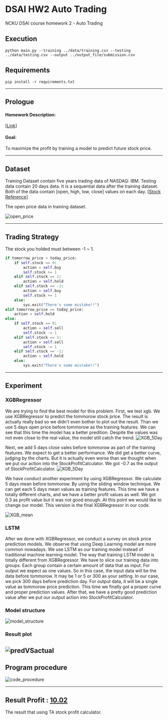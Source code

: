 # DSAI HW2 Auto Trading
NCKU DSAI course homework 2 - Auto Trading

## Execution
```shell
python main.py --training ../data/training.csv --testing ../data/testing.csv --output ../output_file/submission.csv
```
## Requirements
```shell
pip install -r requirements.txt
```

---
## Prologue
#### Homework Description:
[[Link](https://paper.dropbox.com/doc/HW2-AutoTrading--BHH8hK5eWueIZLKBBo~~CtZ3AQ-z7Ke9N2AUZQnPf5NG3ZOt)]

#### Goal:
To maximize the profit by training a model to predict future stock price.

---
## Dataset
Training Dataset contain five years trading data of NASDAQ: IBM. Testing data contain 20 days data. It is a sequential data after the training dataset. Both of the data contain [open, high, low, close] values on each day.
[[Stock Reference](https://paper.dropbox.com/doc/DSAI-HW2-AutoTrading-z7Ke9N2AUZQnPf5NG3ZOt)]

The open price data in training dataset.

![open_price](./image/open.PNG)

---
## Trading Strategy
The stock you holded must between -1 ~ 1.
```python
if tomorrow_price > today_price:
    if self.stock == 0:
        action = self.buy
        self.stock += 1
    elif self.stock == 1:
        action = self.hold
    elif self.stock == -1:
        action = self.buy
        self.stock += 1
    else:
        sys.exit("There's some mistake!!")
elif tomorrow_price == today_price:
    action = self.hold
else:
    if self.stock == 0:
        action = self.sell
        self.stock -= 1
    elif self.stock == 1:
        action = self.sell
        self.stock -= 1
    elif self.stock == -1:
        action = self.hold
    else:
        sys.exit("There's some mistake!!")
```
---
## Experiment
### XGBRegressor
We are trying to find the best model for this problem. First, we test xgb. We use XGBRegressor to predict the tommorow stock price. The result is actually really bad so we didn't even bother to plot out the result.
Than we use 5 days open price before tommorow as the training features. We can see that this time the model has a better predition. Despite the values was not even close to the real value, the model still catch the trend.
![XGB_5Day](./image/XGB_5D.PNG)

Next, we add 5 days close vales before tommorow as part of the training features. We expect to get a better performance. We did get a better curve, judging by the charts. But it is actually even worse than we thought when we put our action into the StockProfitCalculator. We got -0.7 as the output of StockProfitCalculator.
![XGB_5Day](./image/XGB_oc_5D.PNG)

We have conduct another experiment by using XGBRegressor. We calculate 5 days mean before tommorow. By using the sliding window technique. We can get each 5 days mean values as training features.
This time we have a totally different charts, and we have a better profit values as well. We got 0.3 as profit value but it was not good enough. At this point we would like to change our model. This version is the final XGBRegressor in our code.

![XGB_mean](./image/XGB_mean.PNG)

### LSTM
After we done with XGBRegressor, we conduct a survey on stock price prediction models. We observe that using Deep Learning model are more common nowadays.
We use LSTM as our training model instead of traditional machine learning model.
The way that training LSTM model is totally different from XGBRegressor. We have to slice our training data into groups. Each group contain a certain amount of data that as input. For output we expect as one values. So in this case, the input data will be the data before tommorow. It may be 1 or 5 or 300 as your setting. In our case, we pick 300 days before prediction day. For output data, it will be a single value as tommorow price prediction. This time we finally got a proper curve and proper prediction values. After that, we have a pretty good prediction value  after we put our output action into StockProfitCalculator.
### Model structure
![model_structure](./image/model.PNG)
### Result plot
![predVSactual](./image/pred_vs_actual.png)
---
## Program procedure
![code_procedure](./image/code_procedure.png)

---
## Result Profit : [10.02](./StockProfitCalculator)
The result that using TA stock profit calculator.
